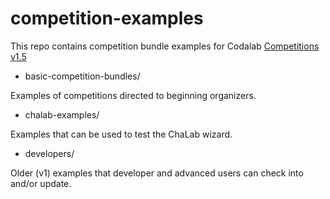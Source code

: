 competition-examples
====================

This repo contains competition bundle examples for Codalab [Competitions v1.5](http://competitions.codalab.org)


* basic-competition-bundles/

Examples of competitions directed to beginning organizers.
             

* chalab-examples/
  
Examples that can be used to test the ChaLab wizard.

* developers/

Older (v1) examples that developer and advanced users can check into and/or update.
